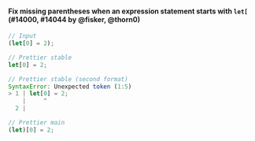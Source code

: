 #### Fix missing parentheses when an expression statement starts with `let[` (#14000, #14044 by @fisker, @thorn0)

<!-- prettier-ignore -->
```jsx
// Input
(let[0] = 2);

// Prettier stable
let[0] = 2;

// Prettier stable (second format)
SyntaxError: Unexpected token (1:5)
> 1 | let[0] = 2;
    |     ^
  2 |

// Prettier main
(let)[0] = 2;
```
